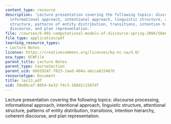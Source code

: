 ```yaml
---
content_type: resource
description: 'Lecture presentation covering the following topics: discourse processing,
  informational approach, intentional approach, linguistic structure, attentional
  structure, patterns of entity distribution, transitions, intention hierarchy, coherent
  discourse, and plan representation.'
file: /courses/6-892-computational-models-of-discourse-spring-2004/58e0bcaf80546e32f4c3188d1c1587df_lec13.pdf
file_type: application/pdf
learning_resource_types:
- Lecture Notes
license: https://creativecommons.org/licenses/by-nc-sa/4.0/
ocw_type: OCWFile
parent_title: Lecture Notes
parent_type: CourseSection
parent_uid: 60d1924f-7823-1aed-404a-a8cca822467b
resourcetype: Document
title: lec13.pdf
uid: 58e0bcaf-8054-6e32-f4c3-188d1c1587df
---
```

Lecture presentation covering the following topics: discourse processing, informational approach, intentional approach, linguistic structure, attentional structure, patterns of entity distribution, transitions, intention hierarchy, coherent discourse, and plan representation.